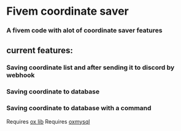 <h1>Fivem coordinate saver</h1>
<h3>A fivem code with alot of coordinate saver features</h3>
<h2>current features:</h2>
<h3>Saving coordinate list and after sending it to discord by webhook</h3>
<h3>Saving coordinate to database</h3>
<h3>Saving coordinate to database with a command</h3>

Requires <a href="https://github.com/overextended/ox_lib">ox lib</a>
Requires <a href="https://github.com/overextended/oxmysql">oxmysql</a>


